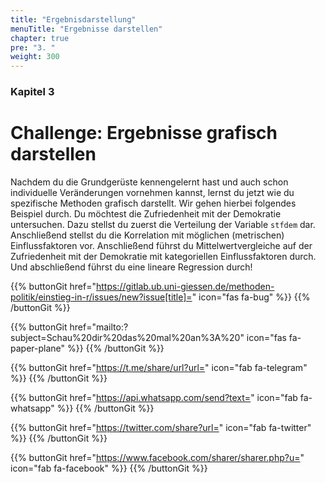 ```yaml
---
title: "Ergebnisdarstellung"
menuTitle: "Ergebnisse darstellen"
chapter: true
pre: "3. "
weight: 300
---
```


### Kapitel 3

# Challenge: Ergebnisse grafisch darstellen

Nachdem du die Grundgerüste kennengelernt hast und auch schon individuelle Veränderungen vornehmen kannst, lernst du jetzt wie du spezifische Methoden grafisch darstellt. Wir gehen hierbei folgendes Beispiel durch. Du möchtest die Zufriedenheit mit der Demokratie untersuchen. Dazu stellst du zuerst die Verteilung der Variable `stfdem` dar. Anschließend stellst du die Korrelation mit möglichen (metrischen) Einflussfaktoren vor. Anschließend führst du Mittelwertvergleiche auf der Zufriedenheit mit der Demokratie mit kategoriellen Einflussfaktoren durch. Und abschließend führst du eine lineare Regression durch!

{{% buttonGit href="https://gitlab.ub.uni-giessen.de/methoden-politik/einstieg-in-r/issues/new?issue[title]=" icon="fas fa-bug" %}} {{% /buttonGit %}} 

{{% buttonGit href="mailto:?subject=Schau%20dir%20das%20mal%20an%3A%20" icon="fas fa-paper-plane" %}} {{% /buttonGit %}}

{{% buttonGit href="https://t.me/share/url?url=" icon="fab fa-telegram" %}} {{% /buttonGit %}}

{{% buttonGit href="https://api.whatsapp.com/send?text=" icon="fab fa-whatsapp" %}} {{% /buttonGit %}}

{{% buttonGit href="https://twitter.com/share?url=" icon="fab fa-twitter" %}} {{% /buttonGit %}}

{{% buttonGit href="https://www.facebook.com/sharer/sharer.php?u=" icon="fab fa-facebook" %}} {{% /buttonGit %}}